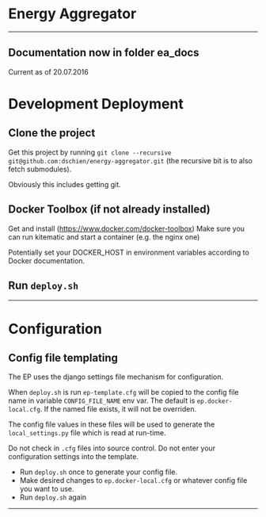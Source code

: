 # Energy Aggregator
---
Documentation now in folder ea_docs
---
Current as of 20.07.2016

# Development Deployment

## Clone the project
Get this project by running `git clone --recursive git@github.com:dschien/energy-aggregator.git`
(the recursive bit is to also fetch submodules).

Obviously this includes getting git.

## Docker Toolbox (if not already installed)
Get and install (https://www.docker.com/docker-toolbox)
Make sure you can run kitematic and start a container (e.g. the nginx one)

Potentially set your DOCKER_HOST in environment variables according to Docker documentation.

## Run `deploy.sh`
---

# Configuration

## Config file templating
 The EP uses the django settings file mechanism for configuration.

 When `deploy.sh` is run `ep-template.cfg` will be copied to the config file name in variable `CONFIG_FILE_NAME` env var.
 The default is `ep.docker-local.cfg`. If the named file exists, it will not be overriden.

 The config file values in these files will be used to generate the `local_settings.py` file which is read at run-time.

 Do not check in `.cfg` files into source control. Do not enter your configuration settings into the template.

 - Run `deploy.sh` once to generate your config file.
 - Make desired changes to  `ep.docker-local.cfg` or whatever config file you want to use.
 - Run `deploy.sh` again
---
